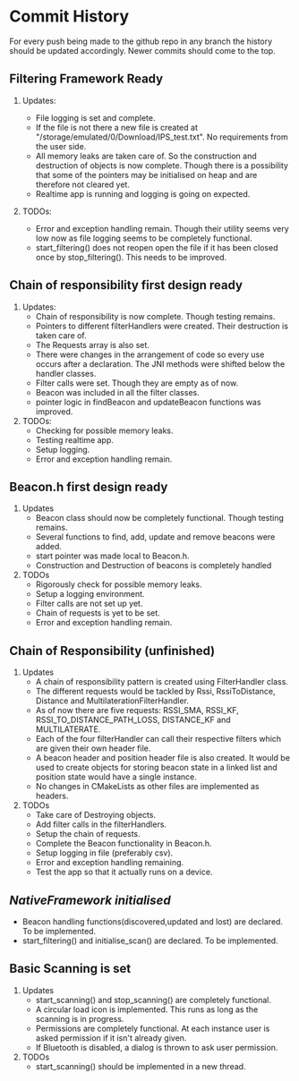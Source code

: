 Commit History
==============
For every push being made to the github repo in any branch the history
should be updated accordingly. Newer commits should come to the top.

## Filtering Framework Ready
1. Updates:
   - File logging is set and complete.
   - If the file is not there a new file is created at
     "/storage/emulated/0/Download/IPS_test.txt". No requirements from the user side.
   - All memory leaks are taken care of. So the construction and destruction of
     objects is now complete. Though there is a possibility that some of the pointers
     may be initialised on heap and are therefore not cleared yet.
   - Realtime app is running and logging is going on expected.

2. TODOs:
   - Error and exception handling remain. Though their utility seems very low now
     as file logging seems to be completely functional.
   - start_filtering() does not reopen open the file if it has been closed once by
     stop_filtering(). This needs to be improved.

## Chain of responsibility first design ready
1. Updates:
   - Chain of responsibility is now complete. Though testing remains.
   - Pointers to different filterHandlers were created. Their destruction is
     taken care of.
   - The Requests array is also set.
   - There were changes in the arrangement of code so every use occurs after
     a declaration. The JNI methods were shifted below the handler classes.
   - Filter calls were set. Though they are empty as of now.
   - Beacon was included in all the filter classes.
   - pointer logic in findBeacon and updateBeacon functions was improved.
2. TODOs:
   - Checking for possible memory leaks.
   - Testing realtime app.
   - Setup logging.
   - Error and exception handling remain.

## Beacon.h first design ready
1. Updates
   - Beacon class should now be completely functional. Though testing remains.
   - Several functions to find, add, update and remove beacons were added.
   - start pointer was made local to Beacon.h.
   - Construction and Destruction of beacons is completely handled
2. TODOs
   - Rigorously check for possible memory leaks.
   - Setup a logging environment.
   - Filter calls are not set up yet.
   - Chain of requests is yet to be set.
   - Error and exception handling remain.

## Chain of Responsibility (unfinished)
1. Updates
   - A chain of responsibility pattern is created using FilterHandler class.
   - The different requests would be tackled by Rssi, RssiToDistance, Distance and MultilaterationFilterHandler.
   - As of now there are five requests: RSSI_SMA, RSSI_KF, RSSI_TO_DISTANCE_PATH_LOSS, DISTANCE_KF and MULTILATERATE.
   - Each of the four filterHandler can call their respective filters which are given their own header file.
   - A beacon header and position header file is also created. It would be used to create objects for storing beacon
     state in a linked list and position state would have a single instance.
   - No changes in CMakeLists as other files are implemented as headers.
2. TODOs
   - Take care of Destroying objects.
   - Add filter calls in the filterHandlers.
   - Setup the chain of requests.
   - Complete the Beacon functionality in Beacon.h.
   - Setup logging in file (preferably csv).
   - Error and exception handling remaining.
   - Test the app so that it actually runs on a device.

## *NativeFramework initialised*
- Beacon handling functions(discovered,updated and lost) are declared. To be implemented.
- start_filtering() and initialise_scan() are declared. To be implemented.

## Basic Scanning is set
1. Updates
   - start_scanning() and stop_scanning() are completely functional.
   - A circular load icon is implemented. This runs as long as the scanning is in progress.
   - Permissions are completely functional. At each instance user is asked permission if it isn't already given.
   - If Bluetooth is disabled, a dialog is thrown to ask user permission.
2. TODOs
   - start_scanning() should be implemented in a new thread.
